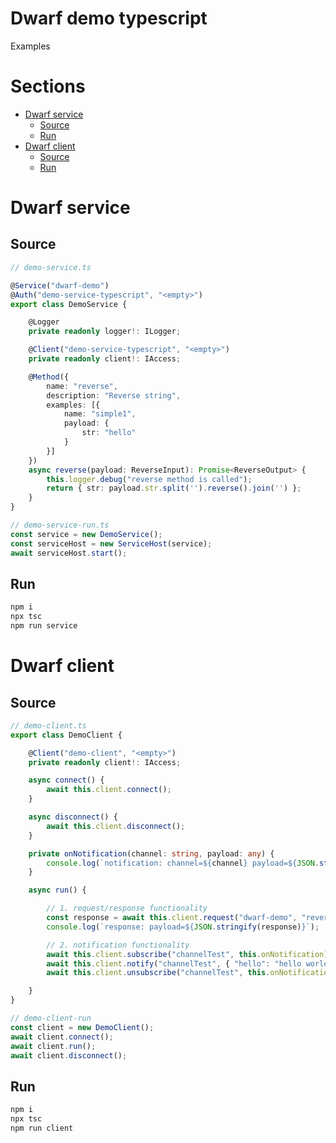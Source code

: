 Dwarf demo typescript
=========
Examples

# Sections

* [Dwarf service](#dwarf-service)
    * [Source](#source)
    * [Run](#run)
* [Dwarf client](#dwarf-client)
    * [Source](#source-1)
    * [Run](#run-1)

# Dwarf service

## Source

```typescript
// demo-service.ts

@Service("dwarf-demo")
@Auth("demo-service-typescript", "<empty>")
export class DemoService {

    @Logger
    private readonly logger!: ILogger;

    @Client("demo-service-typescript", "<empty>")
    private readonly client!: IAccess;

    @Method({
        name: "reverse",
        description: "Reverse string",
        examples: [{
            name: "simple1",
            payload: {
                str: "hello"
            }
        }]
    })
    async reverse(payload: ReverseInput): Promise<ReverseOutput> {
        this.logger.debug("reverse method is called");
        return { str: payload.str.split('').reverse().join('') };
    }
}

// demo-service-run.ts
const service = new DemoService();
const serviceHost = new ServiceHost(service);
await serviceHost.start();
```

## Run

```sh
npm i
npx tsc
npm run service
```

# Dwarf client

## Source

```typescript
// demo-client.ts
export class DemoClient {

    @Client("demo-client", "<empty>")
    private readonly client!: IAccess;

    async connect() {
        await this.client.connect();
    }

    async disconnect() {
        await this.client.disconnect();
    }

    private onNotification(channel: string, payload: any) {
        console.log(`notification: channel=${channel} payload=${JSON.stringify(payload)}`);
    }

    async run() {

        // 1. request/response functionality
        const response = await this.client.request("dwarf-demo", "reverse", { str: "hello world 123" });
        console.log(`response: payload=${JSON.stringify(response)}`);

        // 2. notification functionality
        await this.client.subscribe("channelTest", this.onNotification);
        await this.client.notify("channelTest", { "hello": "hello world" });
        await this.client.unsubscribe("channelTest", this.onNotification);

    }
}

// demo-client-run
const client = new DemoClient();
await client.connect();
await client.run();
await client.disconnect();
```

## Run

```sh
npm i
npx tsc
npm run client
```